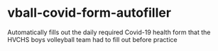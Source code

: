 # vball-covid-form-autofiller
Automatically fills out the daily required Covid-19 health form that the HVCHS boys volleyball team had to fill out before practice
